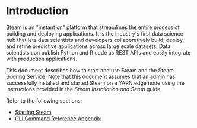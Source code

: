 # Introduction

Steam is an "instant on" platform that streamlines the entire process of building and deploying applications. It is the industry's first data science hub that lets data scientists and developers collaboratively build, deploy, and refine predictive applications across large scale datasets. Data scientists can publish Python and R code as REST APIs and easily integrate with production applications.

This document describes how to start and use Steam and the Steam Scoring Service. Note that this document assumes that an admin has successfully installed and started Steam on a YARN edge node using the instructions provided in the *Steam Installation and Setup* guide. 

Refer to the following sections:

* [Starting Steam](StartingSteam.md)
* [CLI Command Reference Appendix](CLIAppendix.md)
